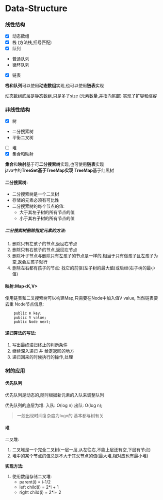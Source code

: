 # Data-Structure
### 线性结构

- [x] 动态数组
- [x] 栈 (方法栈,括号匹配)
- [x] 队列
- 普通队列
- 循环队列
- [x] 链表

**栈和队列**可以使用**动态数组**实现,也可以使用**链表**实现

动态数组底层是静态数组,只是多了size (元素数量,并指向尾部) 实现了扩容和缩容

### 非线性结构
- [x] 树
- 二分搜索树
- 平衡二叉树
- [ ] 堆
- [X] 集合和映射
  
**集合**和**映射**基于可**二分搜索树**实现,也可使用**链表**实现  
java中的**TreeSet基于TreeMap实现**
**TreeMap**基于红黑树


#### 二分搜索树:
- 二分搜索树是一个二叉树
- 存储的元素必须有可比性
- 二分搜索树的每个节点的值:
    - 大于其左子树的所有节点的值
    - 小于其右子树的所有节点的值

##### 二分搜索树删除指定元素的方法:

 1. 删除只有左孩子的节点,返回右节点
 2. 删除只有右孩子的节点,返回左节点
 3. 删除叶子节点与删除只有左孩子的节点是一样的,相当于只有做孩子且左孩子为空,返会左孩子就行
 4. 删除左右都有孩子的节点: 找它的前驱(左子树的最大值)或后继(右子树的最小值)


#### 映射:Map<K,V>
使用链表和二叉搜索树可以构建Map,只需要在Node中加入值V value,
当然链表要去重
Node节点信息:

        public K key;
        public V value;
        public Node next;


#### 递归算法的写法:
1. 写出最终递归终止的判断条件
2. 继续深入递归 并 给定返回的地方
3. 递归回来的时候执行的操作,处理

### 树的应用
#### 优先队列
优先队列是动态的,随时根据新元素的入队来调整队列

优先队列的底层为堆: 入队: O(log n) 出队: O(log n);
> 一般出现时间复杂度为logn的 基本都与树有关

#### 堆
二叉堆: 
1. 二叉堆是一个完全二叉树(一层一层,从左往右,不能上层还有空,下层有节点)
2. 堆中的某个节点的值总是不大于其父节点的值(最大堆,相对应也有最小堆)

**实现方法:**
1. 使用数组存储二叉堆:
    - parent(i) = i-1/2
     - left child(i) = 2*i + 1
     - right child(i) = 2*i+ 2
     





